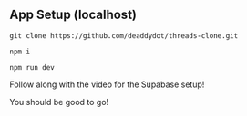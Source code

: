 ## App Setup (localhost)

```
git clone https://github.com/deaddydot/threads-clone.git

npm i

npm run dev
```
Follow along with the video for the Supabase setup!

You should be good to go!
